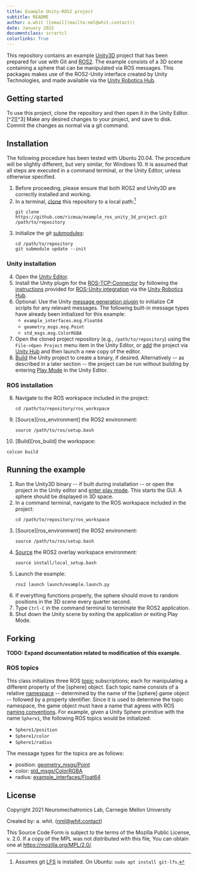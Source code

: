 ```yaml
---
title: Example Unity-ROS2 project
subtitle: README
author: a.whit ([email](mailto:nml@whit.contact))
date: January 2022
documentclass: scrartcl
colorlinks: True
---
```


This repository contains an example [Unity3D][unity] project that has been 
prepared for use with Git and [ROS2][ros2]. The example consists of a 3D scene 
containing a sphere that can be manipulated via ROS messages. This packages 
makes use of the ROS2-Unity interface created by Unity Technologies, and made 
available via the [Unity Robotics Hub][robotics_hub].


## Getting started

To use this project, clone the repository and then open it in the Unity Editor.[^2][^3] Make any desired changes to your project, and save to disk. Commit the changes as normal via a git command.


## Installation

The following procedure has been tested with Ubuntu 20.04. The procedure will 
be slightly different, but very similar, for Windows 10. It is assumed that all 
steps are executed in a command terminal, or the Unity Editor, unless otherwise 
specified.

1. Before proceeding, please ensure that both ROS2 and Unity3D are correctly 
installed and working.
2. In a terminal, [clone][git_clone] this repository to a local path:[^lfs]
   ```
   git clone https://github.com/ricmua/example_ros_unity_3d_project.git /path/to/repository
   ```
3. Initialize the git [submodules][git_submodules]:
   ```
   cd /path/to/repository
   git submodule update --init
   ```
[^lfs]: Assumes git [LFS](https://github.com/git-lfs/git-lfs/blob/main/docs/spec.md) is installed. On Ubuntu: ``sudo apt install git-lfs``.


### Unity installation

4. Open the [Unity Editor][unity_editor].
5. Install the Unity plugin for the [ROS-TCP-Connector][ros_tcp_connector] by 
   following the [instructions][ros_tcp_connector_unity] provided for 
   [ROS-Unity integration][ros_unity_integration] via the 
   [Unity Robotics Hub][robotics_hub].
6. Optional: Use the Unity 
   [message generation plugin][unity_message_generation] to initialize C# 
   scripts for any relevant messages. The following built-in message types have 
   already been initialized for this example:
   * ``example_interfaces.msg.Float64``
   * ``geometry_msgs.msg.Point``
   * ``std_msgs.msg.ColorRGBA``
7. Open the cloned project repository (e.g., ``/path/to/repository``) using 
   the ``File->Open Project`` menu 
   item in the Unity Editor, or [add][unity_hub_add] the project via 
   [Unity Hub][unity_hub] and then launch a new copy of the editor.
8. [Build][unity_build] the Unity project to create a binary, if desired. 
   Alternatively -- as described in a later section -- the project can be run 
   without building by entering [Play Mode][unity_play_mode] in the Unity 
   Editor.



### ROS installation

8. Navigate to the ROS workspace included in the project:
   ```
   cd /path/to/repository/ros_workspace
   ```
9. [Source][ros_environment] the ROS2 environment:
   ```
   source /path/to/ros/setup.bash
   ```
10. [Build][ros_build] the workspace:
   ```
   colcon build
   ```

## Running the example

1. Run the Unity3D binary -- if built during installation -- or open the 
   project in the Unity editor and [enter play mode][unity_play_mode]. This 
   starts the GUI. A sphere should be displayed in 3D space.
2. In a command terminal, navigate to the ROS workspace included in the 
   project:
   ```
   cd /path/to/repository/ros_workspace
   ```
3. [Source][ros_environment] the ROS2 environment:
   ```
   source /path/to/ros/setup.bash
   ```
4. [Source][ros_overlay] the ROS2 overlay workspace environment:
   ```
   source install/local_setup.bash
   ```
5. Launch the example:
   ```
   ros2 launch launch/example.launch.py
   ```
6. If everything functions properly, the sphere should move to random positions 
   in the 3D scene every quarter second.
7. Type ``Ctrl-C`` in the command terminal to terminate the ROS2 application.
8. Shut down the Unity scene by exiting the application or exiting Play Mode.


## Forking

**TODO: Expand documentation related to modification of this example.**

### ROS topics

This class initializes three ROS [topic] subscriptions; each for 
manipulating a different property of the [sphere] object. Each topic name 
consists of a relative [namespace] -- determined by the name of the 
[sphere] game object -- followed by a property identifier. Since it is 
used to determine the topic namespace, the game object must have a name 
that agrees with ROS [naming conventions]. For example, given a Unity 
Sphere primitive with the name ``Sphere1``, the following ROS topics would 
be initialized:

* ``Sphere1/position``
* ``Sphere1/color``
* ``Sphere1/radius``

The message types for the topics are as follows:

* position: [geometry_msgs/Point]
* color: [std_msgs/ColorRGBA]
* radius: [example_interfaces/Float64]


License
-------

Copyright 2021 Neuromechatronics Lab, Carnegie Mellon University

Created by: a. whit. (nml@whit.contact)

This Source Code Form is subject to the terms of the Mozilla Public
License, v. 2.0. If a copy of the MPL was not distributed with this
file, You can obtain one at https://mozilla.org/MPL/2.0/.





[unity]: https://en.wikipedia.org/wiki/Unity_(game_engine)

[ros2]: https://docs.ros.org/en/galactic/index.html

[robotics_hub]: https://github.com/Unity-Technologies/Unity-Robotics-Hub

[git_clone]: https://git-scm.com/book/en/v2/Git-Basics-Getting-a-Git-Repository

[git_submodules]: https://git-scm.com/book/en/v2/Git-Tools-Submodules#_cloning_submodules

[unity_editor]: https://unity.com/developer-tools

[ros_tcp_connector]: https://github.com/Unity-Technologies/ROS-TCP-Connector

[ros_tcp_connector_unity]: https://github.com/Unity-Technologies/Unity-Robotics-Hub/blob/main/tutorials/ros_unity_integration/setup.md#-unity-setup

[ros_unity_integration]: https://github.com/Unity-Technologies/Unity-Robotics-Hub/blob/main/tutorials/ros_unity_integration/README.md

[unity_message_generation]: https://github.com/Unity-Technologies/ROS-TCP-Connector/blob/main/MessageGeneration.md

[unity_build]: https://docs.unity3d.com/Manual/PublishingBuilds.html

[unity_play_mode]: https://docs.unity3d.com/Manual/GameView.html

[unity_hub]: https://unity.com/unity-hub

[unity_hub_add]: https://docs.unity3d.com/hub/manual/AddProject.html#add-an-existing-project-from-your-disk

[topic]: https://docs.ros.org/en/galactic/Tutorials/Topics/Understanding-ROS2-Topics.html

[namespace]: https://design.ros2.org/articles/topic_and_service_names.html#namespaces

[naming conventions]: https://design.ros2.org/articles/topic_and_service_names.html

[geometry_msgs/Point]: https://github.com/ros2/common_interfaces/blob/master/geometry_msgs/msg/Point.msg

[std_msgs/ColorRGBA]: https://github.com/ros2/common_interfaces/blob/master/std_msgs/msg/ColorRGBA.msg

[example_interfaces/Float64]: https://github.com/ros2/example_interfaces/blob/master/msg/Float64.msg

[ros_overlay]: https://docs.ros.org/en/humble/Tutorials/Creating-Your-First-ROS2-Package.html#source-the-setup-file


